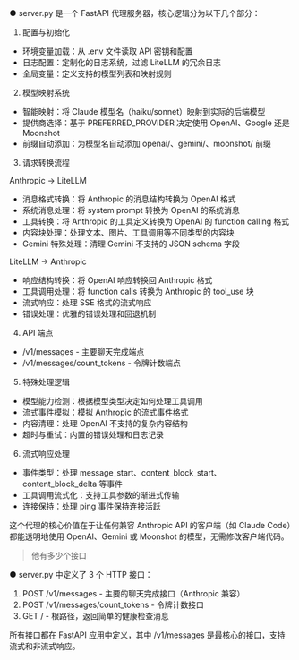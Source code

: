 ● server.py 是一个 FastAPI 代理服务器，核心逻辑分为以下几个部分：

  1. 配置与初始化

  - 环境变量加载：从 .env 文件读取 API 密钥和配置
  - 日志配置：定制化的日志系统，过滤 LiteLLM 的冗余日志
  - 全局变量：定义支持的模型列表和映射规则

  2. 模型映射系统

  - 智能映射：将 Claude 模型名（haiku/sonnet）映射到实际的后端模型
  - 提供商选择：基于 PREFERRED_PROVIDER 决定使用 OpenAI、Google 还是 Moonshot
  - 前缀自动添加：为模型名自动添加 openai/、gemini/、moonshot/ 前缀

  3. 请求转换流程

  Anthropic → LiteLLM

  - 消息格式转换：将 Anthropic 的消息结构转换为 OpenAI 格式
  - 系统消息处理：将 system prompt 转换为 OpenAI 的系统消息
  - 工具转换：将 Anthropic 的工具定义转换为 OpenAI 的 function calling 格式
  - 内容块处理：处理文本、图片、工具调用等不同类型的内容块
  - Gemini 特殊处理：清理 Gemini 不支持的 JSON schema 字段

  LiteLLM → Anthropic

  - 响应结构转换：将 OpenAI 响应转换回 Anthropic 格式
  - 工具调用处理：将 function calls 转换为 Anthropic 的 tool_use 块
  - 流式响应：处理 SSE 格式的流式响应
  - 错误处理：优雅的错误处理和回退机制

  4. API 端点

  - /v1/messages - 主要聊天完成端点
  - /v1/messages/count_tokens - 令牌计数端点

  5. 特殊处理逻辑

  - 模型能力检测：根据模型类型决定如何处理工具调用
  - 流式事件模拟：模拟 Anthropic 的流式事件格式
  - 内容清理：处理 OpenAI 不支持的复杂内容结构
  - 超时与重试：内置的错误处理和日志记录

  6. 流式响应处理

  - 事件类型：处理 message_start、content_block_start、content_block_delta 等事件
  - 工具调用流式化：支持工具参数的渐进式传输
  - 连接保持：处理 ping 事件保持连接活跃

  这个代理的核心价值在于让任何兼容 Anthropic API 的客户端（如 Claude Code）都能透明地使用 OpenAI、Gemini 或
  Moonshot 的模型，无需修改客户端代码。

> 他有多少个接口

● server.py 中定义了 3 个 HTTP 接口：

  1. POST /v1/messages - 主要的聊天完成接口（Anthropic 兼容）
  2. POST /v1/messages/count_tokens - 令牌计数接口
  3. GET / - 根路径，返回简单的健康检查消息

  所有接口都在 FastAPI 应用中定义，其中 /v1/messages 是最核心的接口，支持流式和非流式响应。